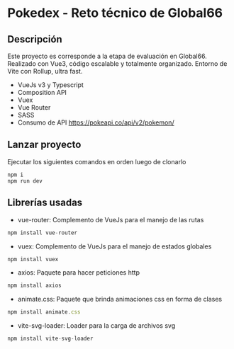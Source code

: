 # Pokedex - Reto técnico de Global66

## Descripción

Este proyecto es corresponde a la etapa de evaluación en Global66.
Realizado con Vue3, código escalable y totalmente organizado.
Entorno de Vite con Rollup, ultra fast.

* VueJs v3 y Typescript
* Composition API
* Vuex
* Vue Router
* SASS
* Consumo de API https://pokeapi.co/api/v2/pokemon/

## Lanzar proyecto

Ejecutar los siguientes comandos en orden luego de clonarlo
```
npm i
npm run dev
```

## Librerías usadas

* vue-router: Complemento de VueJs para el manejo de las rutas

```js
npm install vue-router
```

* vuex: Complemento de VueJs para el manejo de estados globales

```js
npm install vuex
```

* axios: Paquete para hacer peticiones http

```js
npm install axios
```

* animate.css: Paquete que brinda animaciones css en forma de clases

```js
npm install animate.css
```

* vite-svg-loader: Loader para la carga de archivos svg

```js
npm install vite-svg-loader
```
